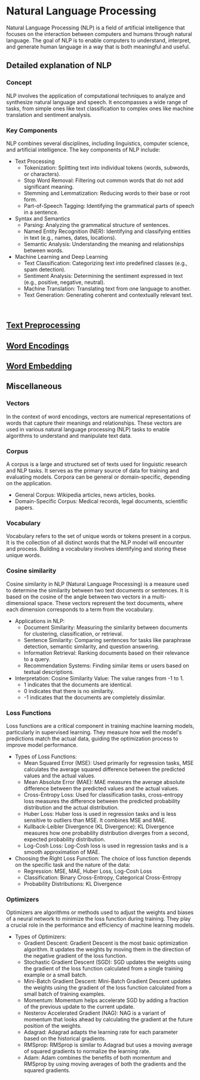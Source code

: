 # Natural Language Processing
Natural Language Processing (NLP) is a field of artificial intelligence that focuses on the interaction between computers and humans through natural language. The goal of NLP is to enable computers to understand, interpret, and generate human language in a way that is both meaningful and useful.
## Detailed explanation of NLP
### Concept
NLP involves the application of computational techniques to analyze and synthesize natural language and speech. It encompasses a wide range of tasks, from simple ones like text classification to complex ones like machine translation and sentiment analysis.
### Key Components
NLP combines several disciplines, including linguistics, computer science, and artificial intelligence. The key components of NLP include:
- Text Processing
  - Tokenization: Splitting text into individual tokens (words, subwords, or characters).
  - Stop Word Removal: Filtering out common words that do not add significant meaning.
  - Stemming and Lemmatization: Reducing words to their base or root form.
  - Part-of-Speech Tagging: Identifying the grammatical parts of speech in a sentence.
- Syntax and Semantics
  - Parsing: Analyzing the grammatical structure of sentences.
  - Named Entity Recognition (NER): Identifying and classifying entities in text (e.g., names, dates, locations).
  - Semantic Analysis: Understanding the meaning and relationships between words.
- Machine Learning and Deep Learning
  - Text Classification: Categorizing text into predefined classes (e.g., spam detection).
  - Sentiment Analysis: Determining the sentiment expressed in text (e.g., positive, negative, neutral).
  - Machine Translation: Translating text from one language to another.
  - Text Generation: Generating coherent and contextually relevant text.

<br>

## [Text Preprocessing](https://github.com/akashanup/ai_ml/tree/main/NaturalLanguageProcessing/TextPreprocessing)

## [Word Encodings](https://github.com/akashanup/ai_ml/tree/main/NaturalLanguageProcessing/WordEncoding)

## [Word Embedding](https://github.com/akashanup/ai_ml/tree/main/NaturalLanguageProcessing/WordEmbedding)

## Miscellaneous
### Vectors 
In the context of word encodings, vectors are numerical representations of words that capture their meanings and relationships. These vectors are used in various natural language processing (NLP) tasks to enable algorithms to understand and manipulate text data.

### Corpus
A corpus is a large and structured set of texts used for linguistic research and NLP tasks. It serves as the primary source of data for training and evaluating models. Corpora can be general or domain-specific, depending on the application.
  - General Corpus: Wikipedia articles, news articles, books.
  - Domain-Specific Corpus: Medical records, legal documents, scientific papers.

### Vocabulary
Vocabulary refers to the set of unique words or tokens present in a corpus. It is the collection of all distinct words that the NLP model will encounter and process. Building a vocabulary involves identifying and storing these unique words.

### Cosine similarity
Cosine similarity in NLP (Natural Language Processing) is a measure used to determine the similarity between two text documents or sentences. It is based on the cosine of the angle between two vectors in a multi-dimensional space. These vectors represent the text documents, where each dimension corresponds to a term from the vocabulary.
  - Applications in NLP:
    - Document Similarity: Measuring the similarity between documents for clustering, classification, or retrieval.
    - Sentence Similarity: Comparing sentences for tasks like paraphrase detection, semantic similarity, and question answering.
    - Information Retrieval: Ranking documents based on their relevance to a query.
    - Recommendation Systems: Finding similar items or users based on textual descriptions.
  - Interpretation: Cosine Similarity Value: The value ranges from -1 to 1.
    - 1 indicates that the documents are identical.
    - 0 indicates that there is no similarity.
    - -1 indicates that the documents are completely dissimilar.

### Loss Functions
Loss functions are a critical component in training machine learning models, particularly in supervised learning. They measure how well the model's predictions match the actual data, guiding the optimization process to improve model performance. 
- Types of Loss Functions:
  - Mean Squared Error (MSE): Used primarily for regression tasks, MSE calculates the average squared difference between the predicted values and the actual values.
  - Mean Absolute Error (MAE): MAE measures the average absolute difference between the predicted values and the actual values.
  - Cross-Entropy Loss: Used for classification tasks, cross-entropy loss measures the difference between the predicted probability distribution and the actual distribution.
  - Huber Loss: Huber loss is used in regression tasks and is less sensitive to outliers than MSE. It combines MSE and MAE.
  - Kullback-Leibler Divergence (KL Divergence): KL Divergence measures how one probability distribution diverges from a second, expected probability distribution.
  - Log-Cosh Loss: Log-Cosh loss is used in regression tasks and is a smooth approximation of MAE.
- Choosing the Right Loss Function: The choice of loss function depends on the specific task and the nature of the data:
  - Regression: MSE, MAE, Huber Loss, Log-Cosh Loss
  - Classification: Binary Cross-Entropy, Categorical Cross-Entropy
  - Probability Distributions: KL Divergence

### Optimizers
Optimizers are algorithms or methods used to adjust the weights and biases of a neural network to minimize the loss function during training. They play a crucial role in the performance and efficiency of machine learning models. 
- Types of Optimizers:
  - Gradient Descent: Gradient Descent is the most basic optimization algorithm. It updates the weights by moving them in the direction of the negative gradient of the loss function.
  - Stochastic Gradient Descent (SGD): SGD updates the weights using the gradient of the loss function calculated from a single training example or a small batch. 
  - Mini-Batch Gradient Descent: Mini-Batch Gradient Descent updates the weights using the gradient of the loss function calculated from a small batch of training examples.
  - Momentum: Momentum helps accelerate SGD by adding a fraction of the previous update to the current update.
  - Nesterov Accelerated Gradient (NAG): NAG is a variant of momentum that looks ahead by calculating the gradient at the future position of the weights.
  - Adagrad: Adagrad adapts the learning rate for each parameter based on the historical gradients.
  - RMSprop: RMSprop is similar to Adagrad but uses a moving average of squared gradients to normalize the learning rate.
  - Adam: Adam combines the benefits of both momentum and RMSprop by using moving averages of both the gradients and the squared gradients.